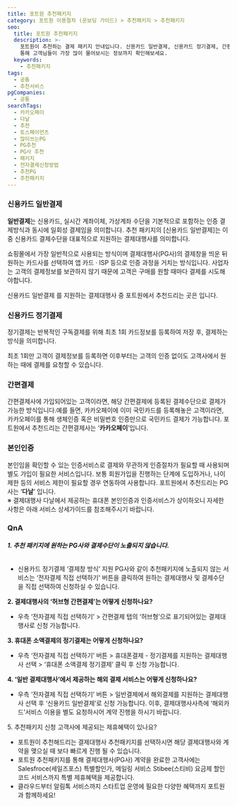 ```yaml
---
title: 포트원 추천패키지
category: 포트원 이용절차 (온보딩 가이드) > 추천패키지 > 추천패키지
seo:
  title: 포트원 추천패키지
  description: >-
    포트원이 추천하는 결제 패키지 안내입니다. 신용카드 일반결제, 신용카드 정기결제, 간편결제, 본인인증으로 구성되어 있습니다. Q&A를
    통해 고객님들이 가장 많이 물어보시는 정보까지 확인해보세요.
  keywords:
    - 추천패키지
tags:
  - 공통
  - 추천서비스
pgCompanies:
  - 공통
searchTags:
  - 카카오페이
  - 다날
  - 추천
  - 토스페이먼츠
  - 많이쓰는PG
  - PG추천
  - PG사 추천
  - 패키지
  - 전자결제신청방법
  - 추천PG
  - 추천패키지
---
```


### **신용카드 일반결제**

**일반결제**는 신용카드, 실시간 계좌이체, 가상계좌 수단을 기본적으로 포함하는 인증 결제방식과 동시에 일회성 결제임을 의미합니다. 추천 패키지의 \[신용카드 일반결제]는 이 중 신용카드 결제수단을 대표적으로 지원하는 결제대행사를 의미합니다.

쇼핑몰에서 가장 일반적으로 사용되는 방식이며 결제대행사(PG사)의 결제창을 띄운 뒤 원하는 카드사를 선택하여 앱 카드 · ISP 등으로 인증 과정을 거치는 방식입니다. 사업자는 고객의 결제정보를 보관하지 않기 때문에 고객은 구매를 원할 때마다 결제를 시도해야합니다.

신용카드 일반결제 를 지원하는 결제대행사 중 포트원에서 추천드리는 곳은 <Highlight text="&quot;토스페이먼츠&quot;" /> 입니다.

<Callout icon="" title="일반결제 가이드 자세히 보러가기↗" />



### **신용카드 정기결제**

정기결제는 반복적인 구독결제를 위해 최초 1회 카드정보를 등록하여 저장 후, 결제하는 방식을 의미합니다.

최초 1회만 고객이 결제정보를 등록하면 이후부터는 고객의 인증 없이도 고객사에서 원하는 때에 결제를 요청할 수 있습니다.

<Callout icon="" title="정기결제 가이드 자세히 보러가기↗ " />

### **간편결제**

간편결제사에 가입되어있는 고객이라면, 해당 간편결제에 등록된 결제수단으로 결제가 가능한 방식입니다.예를 들면, 카카오페이에 이미 국민카드를 등록해놓은 고객이라면, 카카오페이를 통해 생체인증 혹은 비밀번호 인증만으로 국민카드 결제가 가능합니다. 포트원에서 추천드리는 간편결제사는 ‘**카카오페이**’입니다.

<Callout icon="" title="간편결제 가이드 자세히 보러가기↗" />

### **본인인증**

본인임을 확인할 수 있는 인증서비스로 결제와 무관하게 인증절차가 필요할 때 사용되며 별도 가입이 필요한 서비스입니다. 보통 회원가입을 진행하는 단계에 도입하거나, 나이 제한 등의 서비스 제한이 필요할 경우 연동하여 사용합니다. 포트원에서 추천드리는 PG사는 ‘**다날**’ 입니다.\
※ 결제대행사 다날에서 제공하는 휴대폰 본인인증과 인증서비스가 상이하오니 자세한 사항은 아래 서비스 상세가이드를 참조해주시기 바랍니다.

<Callout icon="" title="본인인증 가이드 자세히 보러가기↗" />

### **QnA**

###### **1. 추천 패키지에 원하는 PG사와 결제수단이 노출되지 않습니다.**

- 신용카드 정기결제 ‘결제창 방식’ 지원 PG사와 같이 추천패키지에 노출되지 않는 서비스는 ‘전자결제 직접 선택하기' 버튼을 클릭하여 원하는 결제대행사 및 결제수단을 직접 선택하여 신청하실 수 있습니다.

<Callout title="전자결제 신청방법 보러가기 ↗" content="" />

**2. 결제대행사의 ‘허브형 간편결제’는 어떻게 신청하나요?**

- 우측 ‘전자결제 직접 선택하기’  > 간편결제 탭의 ‘허브형’으로 표기되어있는 결제대행사로 신청 가능합니다.

<Callout title="허브형 간편결제 지원하는 결제대행사 보러가기 ↗" />

<Callout content="결제대행사에 따라 허브형 간편결제용 PG상점아이디를 추가로 발급할 수 있습니다.
이런 경우 결제연동시 추가 발급된 PG상점아이디로 호출되도록 구현하시기 바랍니다." title="참고사항" icon="💡" />



**3. 휴대폰 소액결제의 정기결제는 어떻게 신청하나요?**

- 우측 ‘전자결제 직접 선택하기’ 버튼 > 휴대폰결제 - 정기결제를 지원하는 결제대행사 선택 > ‘휴대폰 소액결제 정기결제’ 클릭 후 신청 가능합니다.



**4. ‘일반 결제대행사’에서 제공하는 해외 결제 서비스는 어떻게 신청하나요?**

- 우측 ‘전자결제 직접 선택하기’ 버튼 > 일반결제에서 해외결제를 지원하는 결제대행사 선택 후 ‘신용카드 일반결제’로 신청 가능합니다. 이후, 결제대행사사측에 ‘해외카드’서비스 이용을 별도 요청하시어 계약 진행을 하시기 바랍니다.

5\. 추천패키지 신청 고객사에 제공되는 제휴혜택이 있나요?

- 포트원이 추천해드리는 결제대행사 추천패키지를 선택하시면 해당 결제대행사와 계약을 맺으실 때 보다 빠르게 진행 될 수 있습니다.
- 포트원 추천패키지를 통해 결제대행사(PG사) 계약을 완료한 고객사에는  Salesfroce(세일즈포스) 특별할인가, 메일링 서비스 Stibee(스티비) 요금제 할인코드 서비스까지 특별 제휴혜택을 제공합니다.
- 클라우드부터 알림톡 서비스까지 스타트업 운영에 필요한 다양한 혜택까지 포트원과 함께하세요!

<Callout title="포트원 제휴혜택 보러가기 ↗" />
